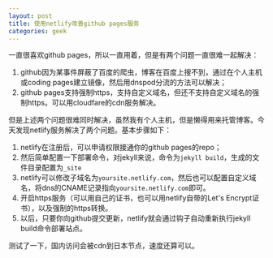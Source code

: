 ```yaml
---
layout: post
title: 使用netlify改善github pages服务
categories: geek
---
```


一直很喜欢github pages，所以一直用着，但是有两个问题一直很难一起解决：

1. github因为某事件屏蔽了百度的爬虫，博客在百度上搜不到，通过在个人主机或coding pages建立镜像，然后用dnspod分流的方法可以解决；
2. github pages支持强制https，支持自定义域名，但还不支持自定义域名的强制https。可以用cloudfare的cdn服务解决。

但是上述两个问题很难同时解决，虽然我有个人主机，但是懒得用来托管博客。今天发现netlify服务解决了两个问题。基本步骤如下：

1. netlify在注册后，可以申请权限接通你的github pages的repo；
2. 然后简单配置一下部署命令，对jekyll来说，命令为`jekyll build`，生成的文件目录配置为`_site`
3. netlify可以修改子域名为`yoursite.netlify.com`，然后也可以配置自定义域名，将dns的CNAME记录指向`yoursite.netlify.com`即可。
4. 开启https服务（可以用自己的证书，也可以用netlify自带的Let's Encrypt证书），以及强制的https转换。
5. 以后，只要你向github提交更新，netlify就会通过钩子自动重新执行jekyll build命令部署站点。

测试了一下，国内访问会被cdn到日本节点，速度还算可以。

